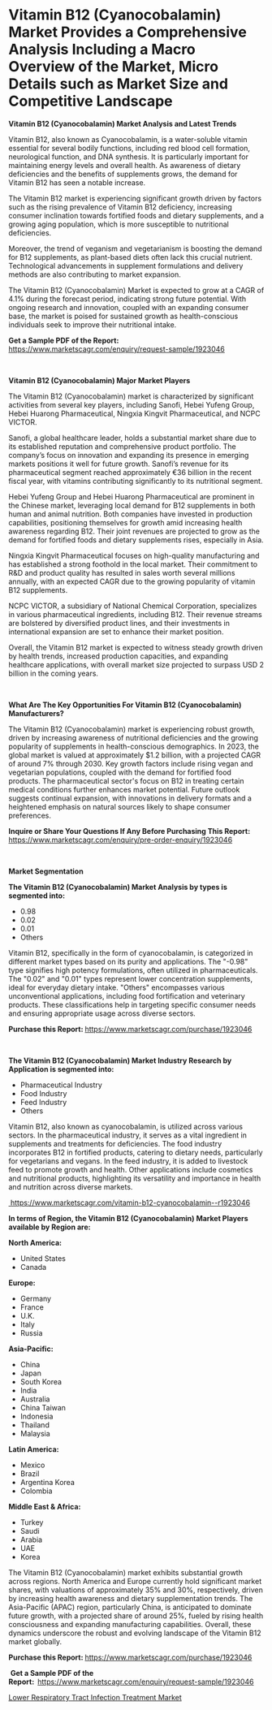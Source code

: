 <p><h1>Vitamin B12 (Cyanocobalamin) Market Provides a Comprehensive Analysis Including a Macro Overview of the Market, Micro Details such as Market Size and Competitive Landscape</h1></p><p><strong>Vitamin B12 (Cyanocobalamin) Market Analysis and Latest Trends</strong></p>
<p><p>Vitamin B12, also known as Cyanocobalamin, is a water-soluble vitamin essential for several bodily functions, including red blood cell formation, neurological function, and DNA synthesis. It is particularly important for maintaining energy levels and overall health. As awareness of dietary deficiencies and the benefits of supplements grows, the demand for Vitamin B12 has seen a notable increase.</p><p>The Vitamin B12 market is experiencing significant growth driven by factors such as the rising prevalence of Vitamin B12 deficiency, increasing consumer inclination towards fortified foods and dietary supplements, and a growing aging population, which is more susceptible to nutritional deficiencies. </p><p>Moreover, the trend of veganism and vegetarianism is boosting the demand for B12 supplements, as plant-based diets often lack this crucial nutrient. Technological advancements in supplement formulations and delivery methods are also contributing to market expansion. </p><p>The Vitamin B12 (Cyanocobalamin) Market is expected to grow at a CAGR of 4.1% during the forecast period, indicating strong future potential. With ongoing research and innovation, coupled with an expanding consumer base, the market is poised for sustained growth as health-conscious individuals seek to improve their nutritional intake.</p></p>
<p><strong>Get a Sample PDF of the Report:&nbsp;</strong> <a href="https://www.marketscagr.com/enquiry/request-sample/1923046?utm_campaign=2939&utm_medium=2&utm_source=Github&utm_content=ia&utm_term=28032025&utm_id=vitamin-b12-cyanocobalamin">https://www.marketscagr.com/enquiry/request-sample/1923046</a></p>
<p>&nbsp;</p>
<p><strong>Vitamin B12 (Cyanocobalamin) Major Market Players</strong></p>
<p><p>The Vitamin B12 (Cyanocobalamin) market is characterized by significant activities from several key players, including Sanofi, Hebei Yufeng Group, Hebei Huarong Pharmaceutical, Ningxia Kingvit Pharmaceutical, and NCPC VICTOR. </p><p>Sanofi, a global healthcare leader, holds a substantial market share due to its established reputation and comprehensive product portfolio. The company’s focus on innovation and expanding its presence in emerging markets positions it well for future growth. Sanofi’s revenue for its pharmaceutical segment reached approximately €36 billion in the recent fiscal year, with vitamins contributing significantly to its nutritional segment.</p><p>Hebei Yufeng Group and Hebei Huarong Pharmaceutical are prominent in the Chinese market, leveraging local demand for B12 supplements in both human and animal nutrition. Both companies have invested in production capabilities, positioning themselves for growth amid increasing health awareness regarding B12. Their joint revenues are projected to grow as the demand for fortified foods and dietary supplements rises, especially in Asia.</p><p>Ningxia Kingvit Pharmaceutical focuses on high-quality manufacturing and has established a strong foothold in the local market. Their commitment to R&D and product quality has resulted in sales worth several millions annually, with an expected CAGR due to the growing popularity of vitamin B12 supplements.</p><p>NCPC VICTOR, a subsidiary of National Chemical Corporation, specializes in various pharmaceutical ingredients, including B12. Their revenue streams are bolstered by diversified product lines, and their investments in international expansion are set to enhance their market position. </p><p>Overall, the Vitamin B12 market is expected to witness steady growth driven by health trends, increased production capacities, and expanding healthcare applications, with overall market size projected to surpass USD 2 billion in the coming years.</p></p>
<p>&nbsp;</p>
<p><strong>What Are The Key Opportunities For Vitamin B12 (Cyanocobalamin) Manufacturers?</strong></p>
<p><p>The Vitamin B12 (Cyanocobalamin) market is experiencing robust growth, driven by increasing awareness of nutritional deficiencies and the growing popularity of supplements in health-conscious demographics. In 2023, the global market is valued at approximately $1.2 billion, with a projected CAGR of around 7% through 2030. Key growth factors include rising vegan and vegetarian populations, coupled with the demand for fortified food products. The pharmaceutical sector's focus on B12 in treating certain medical conditions further enhances market potential. Future outlook suggests continual expansion, with innovations in delivery formats and a heightened emphasis on natural sources likely to shape consumer preferences.</p></p>
<p><strong>Inquire or Share Your Questions If Any Before Purchasing This Report:</strong> <a href="https://www.marketscagr.com/enquiry/pre-order-enquiry/1923046?utm_campaign=2939&utm_medium=2&utm_source=Github&utm_content=ia&utm_term=28032025&utm_id=vitamin-b12-cyanocobalamin">https://www.marketscagr.com/enquiry/pre-order-enquiry/1923046</a></p>
<p>&nbsp;</p>
<p><strong>Market Segmentation</strong></p>
<p><strong>The Vitamin B12 (Cyanocobalamin) Market Analysis by types is segmented into:</strong></p>
<p><ul><li>0.98</li><li>0.02</li><li>0.01</li><li>Others</li></ul></p>
<p><p>Vitamin B12, specifically in the form of cyanocobalamin, is categorized in different market types based on its purity and applications. The "-0.98" type signifies high potency formulations, often utilized in pharmaceuticals. The "0.02" and "0.01" types represent lower concentration supplements, ideal for everyday dietary intake. "Others" encompasses various unconventional applications, including food fortification and veterinary products. These classifications help in targeting specific consumer needs and ensuring appropriate usage across diverse sectors.</p></p>
<p><strong>Purchase this Report:&nbsp;</strong><a href="https://www.marketscagr.com/purchase/1923046?utm_campaign=2939&utm_medium=2&utm_source=Github&utm_content=ia&utm_term=28032025&utm_id=vitamin-b12-cyanocobalamin">https://www.marketscagr.com/purchase/1923046</a></p>
<p>&nbsp;</p>
<p><strong>The Vitamin B12 (Cyanocobalamin) Market Industry Research by Application is segmented into:</strong></p>
<p><ul><li>Pharmaceutical Industry</li><li>Food Industry</li><li>Feed Industry</li><li>Others</li></ul></p>
<p><p>Vitamin B12, also known as cyanocobalamin, is utilized across various sectors. In the pharmaceutical industry, it serves as a vital ingredient in supplements and treatments for deficiencies. The food industry incorporates B12 in fortified products, catering to dietary needs, particularly for vegetarians and vegans. In the feed industry, it is added to livestock feed to promote growth and health. Other applications include cosmetics and nutritional products, highlighting its versatility and importance in health and nutrition across diverse markets.</p></p>
<p><a href="https://www.marketscagr.com/vitamin-b12-cyanocobalamin--r1923046?utm_campaign=2939&utm_medium=2&utm_source=Github&utm_content=ia&utm_term=28032025&utm_id=vitamin-b12-cyanocobalamin">&nbsp;https://www.marketscagr.com/vitamin-b12-cyanocobalamin--r1923046</a></p>
<p><strong>In terms of Region, the Vitamin B12 (Cyanocobalamin) Market Players available by Region are:</strong></p>
<p>
    <p> <strong> North America: </strong>
        <ul>
            <li>United States</li>
            <li>Canada</li>
        </ul>
        </p> 
    <p> <strong> Europe: </strong>
        <ul>
            <li>Germany</li>
            <li>France</li>
            <li>U.K.</li>
            <li>Italy</li>
            <li>Russia</li>
        </ul>
        </p> 
    <p> <strong> Asia-Pacific: </strong>
        <ul>
            <li>China</li>
            <li>Japan</li>
            <li>South Korea</li>
            <li>India</li>
            <li>Australia</li>
            <li>China Taiwan</li>
            <li>Indonesia</li>
            <li>Thailand</li>
            <li>Malaysia</li>
        </ul>
        </p> 
    <p> <strong> Latin America: </strong>
        <ul>
            <li>Mexico</li>
            <li>Brazil</li>
            <li>Argentina Korea</li>
            <li>Colombia</li>
        </ul>
        </p> 
    <p> <strong> Middle East & Africa: </strong>
        <ul>
            <li>Turkey</li>
            <li>Saudi</li>
            <li>Arabia</li>
            <li>UAE</li>
            <li>Korea</li>
        </ul>
    </p>
    </p>
<p><p>The Vitamin B12 (Cyanocobalamin) market exhibits substantial growth across regions. North America and Europe currently hold significant market shares, with valuations of approximately 35% and 30%, respectively, driven by increasing health awareness and dietary supplementation trends. The Asia-Pacific (APAC) region, particularly China, is anticipated to dominate future growth, with a projected share of around 25%, fueled by rising health consciousness and expanding manufacturing capabilities. Overall, these dynamics underscore the robust and evolving landscape of the Vitamin B12 market globally.</p></p>
<p><strong>Purchase this Report: </strong><a href="https://www.marketscagr.com/purchase/1923046?utm_campaign=2939&utm_medium=2&utm_source=Github&utm_content=ia&utm_term=28032025&utm_id=vitamin-b12-cyanocobalamin">https://www.marketscagr.com/purchase/1923046</a></p>
<p>&nbsp;<strong>Get a Sample PDF of the Report:&nbsp;&nbsp;</strong><a href="https://www.marketscagr.com/enquiry/request-sample/1923046?utm_campaign=2939&utm_medium=2&utm_source=Github&utm_content=ia&utm_term=28032025&utm_id=vitamin-b12-cyanocobalamin">https://www.marketscagr.com/enquiry/request-sample/1923046</a></p>
<p><strong></strong></p>
<p><p><a href="https://github.com/tashipmhuiri/Market-Research-Report-List-1/blob/main/lower-respiratory-tract-infection-treatment-market.md?utm_campaign=2939&utm_medium=2&utm_source=Github&utm_content=ia&utm_term=28032025&utm_id=vitamin-b12-cyanocobalamin">Lower Respiratory Tract Infection Treatment Market</a></p></p>